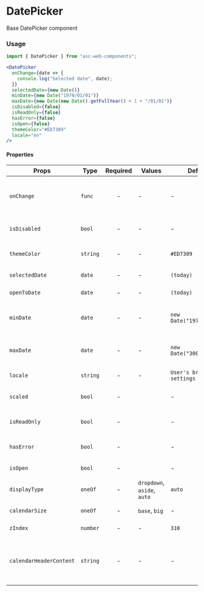 # DatePicker

Base DatePicker component

### Usage

```js
import { DatePicker } from "asc-web-components";
```

```jsx
<DatePicker
  onChange={date => {
    console.log("Selected date", date);
  }}
  selectedDate={new Date()}
  minDate={new Date("1970/01/01")}
  maxDate={new Date(new Date().getFullYear() + 1 + "/01/01")}
  isDisabled={false}
  isReadOnly={false}
  hasError={false}
  isOpen={false}
  themeColor="#ED7309"
  locale="en"
/>
```

#### Properties

| Props                   | Type     | Required | Values                      | Default                   | Description                                        |
| ----------------------- | -------- | :------: | --------------------------- | ------------------------- | -------------------------------------------------- |
| `onChange`              | `func`   |    -     | -                           | -                         | Function called when the user select a day         |
| `isDisabled`            | `bool`   |    -     | -                           | -                         | Disabled react-calendar                            |
| `themeColor`            | `string` |    -     | -                           | `#ED7309`                 | Color of the selected day                          |
| `selectedDate`          | `date`   |    -     | -                           | `(today)`                 | Selected date value                                |
| `openToDate`            | `date`   |    -     | -                           | `(today)`                 | Opened date value                                  |
| `minDate`               | `date`   |    -     | -                           | `new Date("1970/01/01")`  | Minimum date that the user can select.             |
| `maxDate`               | `date`   |    -     | -                           | `new Date("3000/01/01")`  | Maximum date that the user can select.             |
| `locale`                | `string` |    -     | -                           | `User's browser settings` | Browser locale                                     |
| `scaled`                | `bool`   |    -     |                             | -                         | Selected calendar size                             |
| `isReadOnly`            | `bool`   |    -     |                             | -                         | Set input type is read only                        |
| `hasError`              | `bool`   |    -     |                             | -                         | Set error date-input style                         |
| `isOpen`                | `bool`   |    -     |                             | -                         | Opens calendar                                     |
| `displayType`           | `oneOf`  |    -     | `dropdown`, `aside`, `auto` | `auto`                    | Calendar display type                              |
| `calendarSize`          | `oneOf`  |    -     | `base`, `big`               | -                         | Calendar size                                      |
| `zIndex`                | `number` |    -     | -                           | `310`                     | Calendar css z-index                               |
| `calendarHeaderContent` | `string` |    -     | -                           | -                         | Calendar header content (calendar opened in aside) |
